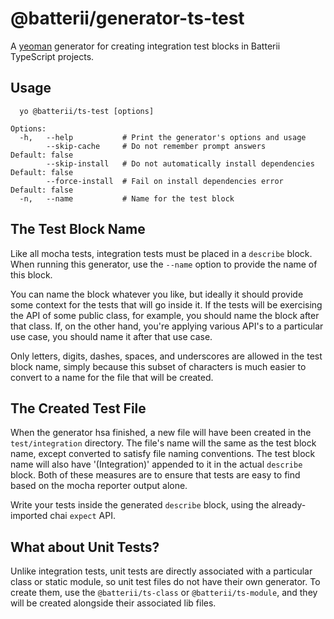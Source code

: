 # @batterii/generator-ts-test
A [yeoman](https://yeoman.io/) generator for creating integration test blocks in
Batterii TypeScript projects.

## Usage
```
  yo @batterii/ts-test [options]

Options:
  -h,   --help           # Print the generator's options and usage
        --skip-cache     # Do not remember prompt answers             Default: false
        --skip-install   # Do not automatically install dependencies  Default: false
        --force-install  # Fail on install dependencies error         Default: false
  -n,   --name           # Name for the test block
```

## The Test Block Name
Like all mocha tests, integration tests must be placed in a `describe` block.
When running this generator, use the `--name` option to provide the name of this
block.

You can name the block whatever you like, but ideally it should provide some
context for the tests that will go inside it. If the tests will be exercising
the API of some public class, for example, you should name the block after that
class. If, on the other hand, you're applying various API's to a particular use
case, you should name it after that use case.

Only letters, digits, dashes, spaces, and underscores are allowed in the test
block name, simply because this subset of characters is much easier to convert
to a name for the file that will be created.

## The Created Test File
When the generator hsa finished, a new file will have been created in the
`test/integration` directory. The file's name will the same as the test block
name, except converted to satisfy file naming conventions. The test block name
will also have '(Integration)' appended to it in the actual `describe` block.
Both of these measures are to ensure that tests are easy to find based on the
mocha reporter output alone.

Write your tests inside the generated `describe` block, using the
already-imported chai `expect` API.

## What about Unit Tests?
Unlike integration tests, unit tests are directly associated with a particular
class or static module, so unit test files do not have their own generator. To
create them, use the `@batterii/ts-class` or `@batterii/ts-module`, and they
will be created alongside their associated lib files.
